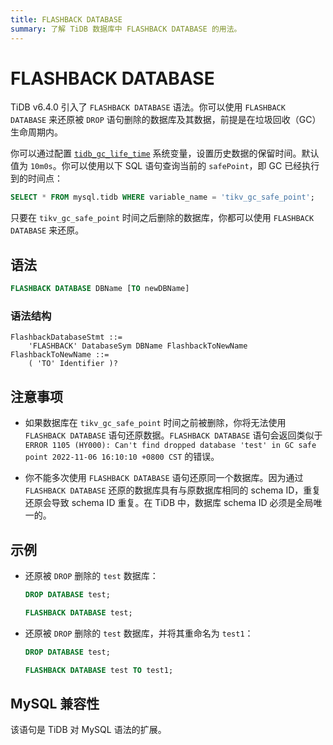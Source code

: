 ```yaml
---
title: FLASHBACK DATABASE
summary: 了解 TiDB 数据库中 FLASHBACK DATABASE 的用法。
---
```


# FLASHBACK DATABASE

TiDB v6.4.0 引入了 `FLASHBACK DATABASE` 语法。你可以使用 `FLASHBACK DATABASE` 来还原被 `DROP` 语句删除的数据库及其数据，前提是在垃圾回收（GC）生命周期内。

你可以通过配置 [`tidb_gc_life_time`](/system-variables.md#tidb_gc_life_time-new-in-v50) 系统变量，设置历史数据的保留时间。默认值为 `10m0s`。你可以使用以下 SQL 语句查询当前的 `safePoint`，即 GC 已经执行到的时间点：

```sql
SELECT * FROM mysql.tidb WHERE variable_name = 'tikv_gc_safe_point';
```

只要在 `tikv_gc_safe_point` 时间之后删除的数据库，你都可以使用 `FLASHBACK DATABASE` 来还原。

## 语法

```sql
FLASHBACK DATABASE DBName [TO newDBName]
```

### 语法结构

```ebnf+diagram
FlashbackDatabaseStmt ::=
    'FLASHBACK' DatabaseSym DBName FlashbackToNewName
FlashbackToNewName ::=
    ( 'TO' Identifier )?
```

## 注意事项

* 如果数据库在 `tikv_gc_safe_point` 时间之前被删除，你将无法使用 `FLASHBACK DATABASE` 语句还原数据。`FLASHBACK DATABASE` 语句会返回类似于 `ERROR 1105 (HY000): Can't find dropped database 'test' in GC safe point 2022-11-06 16:10:10 +0800 CST` 的错误。

* 你不能多次使用 `FLASHBACK DATABASE` 语句还原同一个数据库。因为通过 `FLASHBACK DATABASE` 还原的数据库具有与原数据库相同的 schema ID，重复还原会导致 schema ID 重复。在 TiDB 中，数据库 schema ID 必须是全局唯一的。

## 示例

- 还原被 `DROP` 删除的 `test` 数据库：

    ```sql
    DROP DATABASE test;
    ```

    ```sql
    FLASHBACK DATABASE test;
    ```

- 还原被 `DROP` 删除的 `test` 数据库，并将其重命名为 `test1`：

    ```sql
    DROP DATABASE test;
    ```

    ```sql
    FLASHBACK DATABASE test TO test1;
    ```

## MySQL 兼容性

该语句是 TiDB 对 MySQL 语法的扩展。